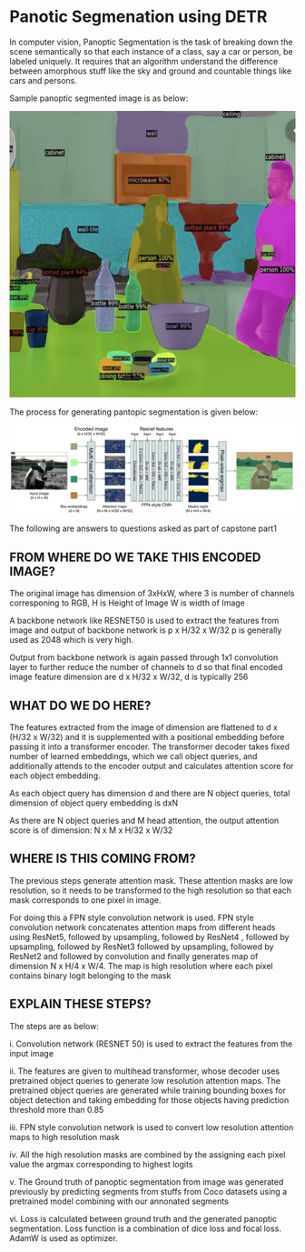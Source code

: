 # Panotic Segmenation using DETR

In computer vision, Panoptic Segmentation is the task of breaking down the scene semantically so that each instance of a class, say a car 
or person, be labeled uniquely. It requires that an algorithm understand the difference between amorphous stuff like the sky
and ground and countable things like cars and persons.

Sample panoptic segmented image is as below:

![image3](/part1/panoptic_image3.png)

The process for generating pantopic segmentation is given below:

![segmentation_prcess](/part1/segmtation_process.png)


The following are answers to questions asked as part of capstone part1

## FROM WHERE DO WE TAKE THIS ENCODED IMAGE?

The original image has dimension of 3xHxW,
where 3 is number of channels corresponing to RGB, 
H is Height of Image
W is width of Image


A backbone network like RESNET50 is used to extract the features from image and output of backbone network is p x H/32 x W/32
p is generally used as 2048 which is very high.

Output from backbone network is again passed through 1x1 convolution layer to further reduce the number of channels to d so that
final encoded image feature dimension are d x H/32 x W/32, d is typically 256


## WHAT DO WE DO HERE?

The features extracted from the image of dimension are flattened to d x (H/32 x W/32) and  it is supplemented with a positional
embedding before passing it into a transformer encoder. The transformer decoder takes fixed number of learned embeddings, which we call object queries, and additionally attends to the encoder output and calculates attention score for each object embedding.

As each object query has dimension d and there are N object queries, total dimension of object query embedding is dxN

As there are N object queries and M head attention, the output attention score is of dimension:
N x M x H/32 x W/32


## WHERE IS THIS COMING FROM?

The previous steps generate attention mask. These attention masks are low resolution, so it needs to be transformed to the high resolution so that each mask corresponds to one pixel in image.  

For doing this a FPN style convolution network is used. FPN style convolution network concatenates attention maps from different heads
using ResNet5, followed by upsampling, followed by ResNet4 , followed by upsampling, followed by ResNet3 followed by upsampling, followed by ResNet2 and followed by convolution and finally generates map of dimension N x H/4 x W/4. The map is high resolution where each pixel contains binary logit belonging to the mask


## EXPLAIN THESE STEPS?

The steps are as below:

i. Convolution network (RESNET 50) is used to extract the features from the input image

ii. The features are given to multihead transformer, whose decoder uses pretrained object queries to generate low resolution attention maps. The pretrained object queries are generated while training bounding boxes for object detection and taking embedding for those objects having prediction threshold more than 0.85

iii. FPN style convolution network is used to convert low resolution attention maps to high resolution mask

iv. All the high resolution masks are combined by the assigning each pixel value  the argmax corresponding to highest logits

v. The Ground truth of panoptic segmentation from image was generated previously by predicting segments from stuffs from Coco datasets using a pretrained model combining with our annonated segments 

vi. Loss is calculated between ground truth and the generated panoptic segmentation. Loss function is a combination of dice loss and focal loss. AdamW is used as optimizer. 



